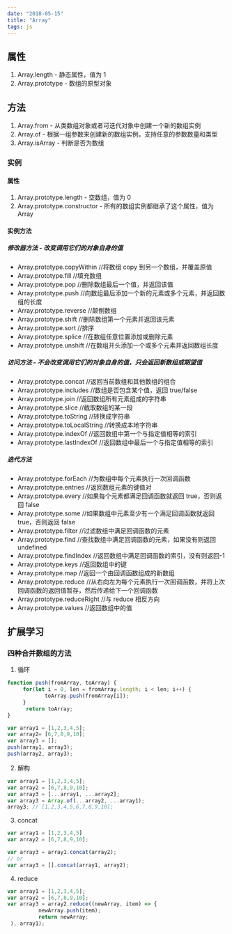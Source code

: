 ```yaml
---
date: "2018-05-15"
title: "Array"
tags: js
---
```

## 属性

1. Array.length - 静态属性，值为 1
2. Array.prototype - 数组的原型对象

## 方法

1. Array.from - 从类数组对象或者可迭代对象中创建一个新的数组实例
2. Array.of - 根据一组参数来创建新的数组实例，支持任意的参数数量和类型
3. Array.isArray - 判断是否为数组

### 实例

#### 属性

1. Array.prototype.length - 空数组，值为 0
2. Array.prototype.constructor - 所有的数组实例都继承了这个属性，值为 Array

#### 实例方法

##### 修改器方法 - 改变调用它们的对象自身的值

-   Array.prototype.copyWithin //将数组 copy 到另一个数组，并覆盖原值
-   Array.prototype.fill //填充数组
-   Array.prototype.pop //删除数组最后一个值，并返回该值
-   Array.prototype.push //向数组最后添加一个新的元素或多个元素，并返回数组的长度
-   Array.prototype.reverse //颠倒数组
-   Array.prototype.shift //删除数组第一个元素并返回该元素
-   Array.prototype.sort //排序
-   Array.prototype.splice //在数组任意位置添加或删除元素
-   Array.prototype.unshift //在数组开头添加一个或多个元素并返回数组长度

##### 访问方法 - 不会改变调用它们的对象自身的值，只会返回新数组或期望值

-   Array.prototype.concat //返回当前数组和其他数组的组合
-   Array.prototype.includes //数组是否包含某个值，返回 true/false
-   Array.prototype.join //返回数组所有元素组成的字符串
-   Array.prototype.slice //截取数组的某一段
-   Array.prototype.toString //转换成字符串
-   Array.prototype.toLocalString //转换成本地字符串
-   Array.prototype.indexOf //返回数组中第一个与指定值相等的索引
-   Array.prototype.lastIndexOf //返回数组中最后一个与指定值相等的索引

##### 迭代方法

-   Array.prototype.forEach //为数组中每个元素执行一次回调函数
-   Array.prototype.entries //返回数组元素的键值对
-   Array.prototype.every //如果每个元素都满足回调函数就返回 true，否则返回 false
-   Array.prototype.some //如果数组中元素至少有一个满足回调函数就返回 true，否则返回 false
-   Array.prototype.filter //过滤数组中满足回调函数的元素
-   Array.prototype.find //查找数组中满足回调函数的元素，如果没有则返回 undefined
-   Array.prototype.findIndex //返回数组中满足回调函数的索引，没有则返回-1
-   Array.prototype.keys //返回数组中的键
-   Array.prototype.map //返回一个由回调函数组成的新数组
-   Array.prototype.reduce //从右向左为每个元素执行一次回调函数，并将上次回调函数的返回值暂存，然后传递给下一个回调函数
-   Array.prototype.reduceRight //与 reduce 相反方向
-   Array.prototype.values //返回数组中的值

## 扩展学习

### 四种合并数组的方法

1. 循环

``` javascript
function push(fromArray, toArray) {
     for(let i = 0, len = fromArray.length; i < len; i++) {
            toArray.push(fromArray[i]);
     }
      return toArray;
}

var array1 = [1,2,3,4,5];
var array2= [6,7,8,9,10];
var array3 = [];
push(array1, array3);
push(array2, array3);
```

2. 解构

``` javascript
var array1 = [1,2,3,4,5];
var array2 = [6,7,8,9,10];
var array3 = [...array1, ...array2];
var array3 = Array.of(...array2, ...array1);
array3; // [1,2,3,4,5,6,7,8,9,10];
```

3. concat

``` javascript
var array1 = [1,2,3,4,5]
var array2 = [6,7,8,9,10];

var array3 = array1.concat(array2);
// or
var array3 = [].concat(array1, array2);
```

4. reduce

``` javascript
var array1 = [1,2,3,4,5];
var array2 = [6,7,8,9,10];
var array3 = array2.reduce((newArray, item) => {
          newArray.push(item);
          return newArray;
 ), array1);
```